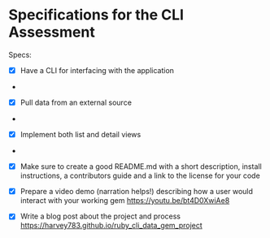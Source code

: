 # Specifications for the CLI Assessment

Specs:
- [x] Have a CLI for interfacing with the application
- 
- [x] Pull data from an external source
- 
- [x] Implement both list and detail views
- 
- [x] Make sure to create a good README.md with a short description, 
      install instructions, a contributors guide and a link to the
      license for your code

- [x] Prepare a video demo (narration helps!) describing how a user
      would interact with your working gem
      https://youtu.be/bt4D0XwiAe8

- [x] Write a blog post about the project and process
      https://harvey783.github.io/ruby_cli_data_gem_project